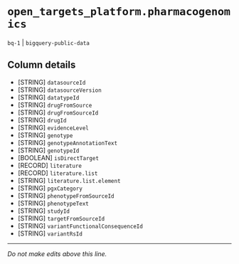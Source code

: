 # `open_targets_platform.pharmacogenomics`
`bq-1` | `bigquery-public-data`

## Column details
* [STRING]    `datasourceId`
* [STRING]    `datasourceVersion`
* [STRING]    `datatypeId`
* [STRING]    `drugFromSource`
* [STRING]    `drugFromSourceId`
* [STRING]    `drugId`
* [STRING]    `evidenceLevel`
* [STRING]    `genotype`
* [STRING]    `genotypeAnnotationText`
* [STRING]    `genotypeId`
* [BOOLEAN]   `isDirectTarget`
* [RECORD]    `literature`
* [RECORD]    `literature.list`
* [STRING]    `literature.list.element`
* [STRING]    `pgxCategory`
* [STRING]    `phenotypeFromSourceId`
* [STRING]    `phenotypeText`
* [STRING]    `studyId`
* [STRING]    `targetFromSourceId`
* [STRING]    `variantFunctionalConsequenceId`
* [STRING]    `variantRsId`

-------------------------------------------------------------------------------
*Do not make edits above this line.*
